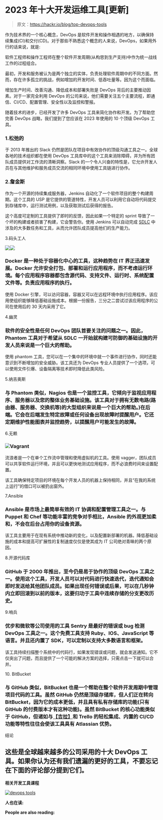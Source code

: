 # 2023 年十大开发运维工具[更新]

> 原文：<https://hackr.io/blog/top-devops-tools>

作为技术界的一个核心概念，DevOps 是软件开发和操作相遇的地方，以确保持续集成(CI)和交付(CD)。对于那些不熟悉这个概念的人来说，DevOps，如果用外行的话来说，就是:

软件工程师和操作工程师在整个软件开发周期(从构思到生产支持)中作为统一战线工作的过程组合。

最初，开发和服务被认为是两个独立的实体，负责处理软件周期中的不同方面。然而，存在许多孤立的挑战，例如增加的开发时间、低吞吐量等。因为这个而面临。

增加生产时间、改善沟通、降低成本和部署失败是 DevOps 背后的主要推动因素。对于一家完全利用 DevOps 的公司来说，他们需要关注五个主要流程，即通信、CI/CD、配置管理、安全性以及监控和警报。

随着技术的进步，已经开发了许多 DevOps 工具来简化协作和开发。为了帮助您完善 DevOps 战略，我们提到了您应该在 2023 年使用的 10 个顶级 DevOps 工具。

### 1.松弛的

于 2013 年推出的 Slack 仍然是团队在项目中有效协作的顶级沟通工具之一。全球各地的技术组织都在使用 DevOps 工具库中的这个工具来消除障碍，并为所有团队成员提供对工作流的清晰洞察。Slack 的一个令人兴奋的特性是，它允许开发人员在与其他维护和服务成员交流的相同环境中使用工具链进行协作。

### 2.詹金斯

作为一个开源的持续集成服务器，Jenkins 自动化了一个软件项目的整个构建周期。这个工具的 USP 是它提供的管道特性，开发人员可以利用它自动将代码提交到存储库中，运行测试用例，以及获取测试后获得的报告。

这个高度可定制的工具提供了即时的反馈，因此如果一个特定的 sprint 导致了一个坏的构建或者损害了构建，它会警告你。使用 Jenkins 可以自动完成 [SDLC](https://hackr.io/blog/sdlc-methodologies) 中涉及的大多数任务和工具，从而允许团队成员提高他们的生产能力。

3.码头工人

[![](img/9e1f3bc9c4fb1cea111e36a7522feea3.png)](https://atlassian.sjv.io/c/2890636/1541720/17715?partnerpropertyid=2722169)![](img/caade2ac859a669df6ef66b335f538f0.png)

### Docker 是一种处于容器化中心的工具，这种趋势在 IT 界正迅速发展。Docker 允许安全打包、部署和运行应用程序，而不考虑运行环境。每个应用程序容器都包含源代码、支持文件、运行时、系统配置文件等。负责应用程序的执行。

使用 Docker 引擎，可以访问容器，容器又可以在远程环境中执行应用程序。该应用使组织能够降低基础设施成本。根据一份报告，三分之二尝试过该应用程序的公司在使用后的 30 天内采用了它。

4.幽灵

### 软件的安全性是任何 DevOps 团队首要关注的问题之一。因此，Phantom 工具对于希望从 SDLC 一开始就构建可防御的基础设施的开发人员来说是一个巨大的帮助。

使用 phantom 工具，您可以在一个集中的环境中就一个事件进行协作，同时还能意识到不断增加的安全威胁。该工具还为 DevOps 专业人员提供了一个选项，可以使用文件引爆、设备隔离等技术即时降低此类风险。

5.纳吉奥斯

### 与 Phantom 类似，Nagios 也是一个监控工具，它倾向于监视应用程序、服务器以及您的整体业务基础设施。该工具对于拥有无数电路(路由器、服务器、交换机等)的大型组织来说是一个巨大的帮助。)在后端。它会在后端发生特定故障或任何设备出现故障时提醒用户。它还定期维护性能图表并监控趋势，以提醒用户可能发生的故障。

6.无赖

### ![Vagrant](img/8c5f1fca9f7c7e870745c85233859f82.png)
流浪者是一个在单个工作流中管理和使用虚拟机的工具。使用 vagger，团队成员可以共享软件运行环境，并且可以更快地测试应用程序，而不必浪费时间来设置配置。

该工具确保特定项目的环境在每个开发人员的机器上保持相同，并且“在我的系统上运行”的借口可以被扔出窗外。

7.Ansible

### Ansible 是市场上最简单有效的 IT 协调和配置管理工具之一。与 Puppet 和 Chef 等功能丰富的竞争对手相比，Ansible 的外观更加柔和，不会在后台占用你的设备资源。

该工具主要用于在现有系统中推动新的变化，以及配置新部署的机器。降低基础设施的成本和提高可扩展性的复制速度仅仅是使其成为 IT 公司绝对青睐的两个原因。

8.开源代码库

### GitHub 于 2000 年推出，至今仍是易于协作的顶级 DevOps 工具之一。使用这个工具，开发人员可以对代码进行快速迭代，迭代通知会即时发送给其他团队成员。如果出现任何错误或后果，可以在几秒钟内立即回滚到以前的版本，这要归功于工具中连续存储的分支更改历史。

9.哨兵

### 优步和微软等公司使用的工具 Sentry 是最好的错误或 bug 检测 DevOps 工具之一。这个免费工具支持 Ruby、IOS、JavaScript 等语言。并且还内置了 SDK，可以定制以支持大多数语言和框架。

该工具持续扫描整个系统中的代码行，如果发现错误或问题，就会发送通知。它不仅突出了问题，而且提供了一个可能的解决方案的选择，只需点击一下就可以合并。

10\. BitBucket

### 与 GitHub 类似，BitBucket 也是一个帮助在整个软件开发周期中管理项目代码的工具。虽然 GitHub 仍然是顶级存储库，但人们正在转向 BitBucket，因为它的成本更低，并且具有私有存储库的功能(只有 GitHub 的付费版本才有这种功能)。虽然 BitBucket 的核心功能类似于 GitHub，但诸如与[【吉拉】](https://atlassian.sjv.io/c/2890636/1541686/17715)和 Trello 的轻松集成、内置的 CI/CD 功能等特性往往会使该工具具有 Atlassian 优势。

结论

## 这些是全球越来越多的公司采用的十大 DevOps 工具。如果你认为还有我们遗漏的更好的工具，不要忘记在下面的评论部分提到它们。

**相关开发工具课程**

[![devops tools](img/5e2d1587ea1e5475b9a84a9f6b7f7899.png)](https://click.linksynergy.com/deeplink?id=jU79Zysihs4&mid=39197&murl=https%3A%2F%2Fwww.udemy.com%2Fcourse%2Fdeveloper-tools-course%2F)

**人也在读:**

**People are also reading:**